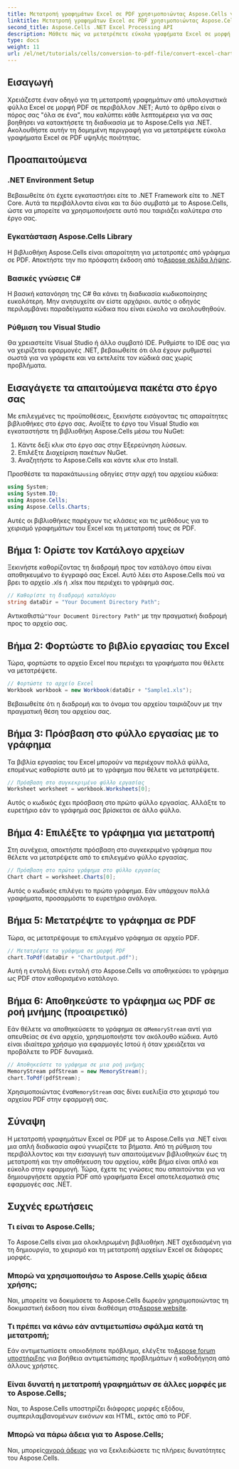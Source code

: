 ```yaml
---
title: Μετατροπή γραφημάτων Excel σε PDF χρησιμοποιώντας Aspose.Cells για .NET
linktitle: Μετατροπή γραφημάτων Excel σε PDF χρησιμοποιώντας Aspose.Cells για .NET
second_title: Aspose.Cells .NET Excel Processing API
description: Μάθετε πώς να μετατρέπετε εύκολα γραφήματα Excel σε μορφή PDF σε .NET χρησιμοποιώντας το Aspose.Cells. Ο βήμα προς βήμα οδηγός μας καλύπτει προαπαιτούμενα, ρυθμίσεις, δείγματα κώδικα και συχνές ερωτήσεις.
type: docs
weight: 11
url: /el/net/tutorials/cells/conversion-to-pdf-file/convert-excel-charts-to-pdf/
---
```

## Εισαγωγή

Χρειάζεστε έναν οδηγό για τη μετατροπή γραφημάτων από υπολογιστικά φύλλα Excel σε μορφή PDF σε περιβάλλον .NET; Αυτό το άρθρο είναι ο πόρος σας "όλα σε ένα", που καλύπτει κάθε λεπτομέρεια για να σας βοηθήσει να κατακτήσετε τη διαδικασία με το Aspose.Cells για .NET. Ακολουθήστε αυτήν τη δομημένη περιγραφή για να μετατρέψετε εύκολα γραφήματα Excel σε PDF υψηλής ποιότητας.

## Προαπαιτούμενα

### .NET Environment Setup
Βεβαιωθείτε ότι έχετε εγκαταστήσει είτε το .NET Framework είτε το .NET Core. Αυτά τα περιβάλλοντα είναι και τα δύο συμβατά με το Aspose.Cells, ώστε να μπορείτε να χρησιμοποιήσετε αυτό που ταιριάζει καλύτερα στο έργο σας.

### Εγκατάσταση Aspose.Cells Library
 Η βιβλιοθήκη Aspose.Cells είναι απαραίτητη για μετατροπές από γράφημα σε PDF. Αποκτήστε την πιο πρόσφατη έκδοση από το[Aspose σελίδα λήψης](https://releases.aspose.com/cells/net/).

### Βασικές γνώσεις C#
Η βασική κατανόηση της C# θα κάνει τη διαδικασία κωδικοποίησης ευκολότερη. Μην ανησυχείτε αν είστε αρχάριοι. αυτός ο οδηγός περιλαμβάνει παραδείγματα κώδικα που είναι εύκολο να ακολουθηθούν.

### Ρύθμιση του Visual Studio
Θα χρειαστείτε Visual Studio ή άλλο συμβατό IDE. Ρυθμίστε το IDE σας για να χειρίζεται εφαρμογές .NET, βεβαιωθείτε ότι όλα έχουν ρυθμιστεί σωστά για να γράφετε και να εκτελείτε τον κώδικά σας χωρίς προβλήματα.

## Εισαγάγετε τα απαιτούμενα πακέτα στο έργο σας

Με επιλεγμένες τις προϋποθέσεις, ξεκινήστε εισάγοντας τις απαραίτητες βιβλιοθήκες στο έργο σας. Ανοίξτε το έργο του Visual Studio και εγκαταστήστε τη βιβλιοθήκη Aspose.Cells μέσω του NuGet:

1. Κάντε δεξί κλικ στο έργο σας στην Εξερεύνηση λύσεων.
2. Επιλέξτε Διαχείριση πακέτων NuGet.
3. Αναζητήστε το Aspose.Cells και κάντε κλικ στο Install.

 Προσθέστε τα παρακάτω`using` οδηγίες στην αρχή του αρχείου κώδικα:

```csharp
using System;
using System.IO;
using Aspose.Cells;
using Aspose.Cells.Charts;
```

Αυτές οι βιβλιοθήκες παρέχουν τις κλάσεις και τις μεθόδους για το χειρισμό γραφημάτων του Excel και τη μετατροπή τους σε PDF.

## Βήμα 1: Ορίστε τον Κατάλογο αρχείων

Ξεκινήστε καθορίζοντας τη διαδρομή προς τον κατάλογο όπου είναι αποθηκευμένο το έγγραφό σας Excel. Αυτό λέει στο Aspose.Cells πού να βρει το αρχείο .xls ή .xlsx που περιέχει το γράφημά σας.

```csharp
// Καθορίστε τη διαδρομή καταλόγου
string dataDir = "Your Document Directory Path";
```

 Αντικαθιστώ`"Your Document Directory Path"` με την πραγματική διαδρομή προς το αρχείο σας.

## Βήμα 2: Φορτώστε το βιβλίο εργασίας του Excel

Τώρα, φορτώστε το αρχείο Excel που περιέχει τα γραφήματα που θέλετε να μετατρέψετε.

```csharp
// Φορτώστε το αρχείο Excel
Workbook workbook = new Workbook(dataDir + "Sample1.xls");
```

Βεβαιωθείτε ότι η διαδρομή και το όνομα του αρχείου ταιριάζουν με την πραγματική θέση του αρχείου σας.

## Βήμα 3: Πρόσβαση στο φύλλο εργασίας με το γράφημα

Τα βιβλία εργασίας του Excel μπορούν να περιέχουν πολλά φύλλα, επομένως καθορίστε αυτό με το γράφημα που θέλετε να μετατρέψετε.

```csharp
// Πρόσβαση στο συγκεκριμένο φύλλο εργασίας
Worksheet worksheet = workbook.Worksheets[0];
```

Αυτός ο κωδικός έχει πρόσβαση στο πρώτο φύλλο εργασίας. Αλλάξτε το ευρετήριο εάν το γράφημά σας βρίσκεται σε άλλο φύλλο.

## Βήμα 4: Επιλέξτε το γράφημα για μετατροπή

Στη συνέχεια, αποκτήστε πρόσβαση στο συγκεκριμένο γράφημα που θέλετε να μετατρέψετε από το επιλεγμένο φύλλο εργασίας.

```csharp
// Πρόσβαση στο πρώτο γράφημα στο φύλλο εργασίας
Chart chart = worksheet.Charts[0];
```

Αυτός ο κωδικός επιλέγει το πρώτο γράφημα. Εάν υπάρχουν πολλά γραφήματα, προσαρμόστε το ευρετήριο ανάλογα.

## Βήμα 5: Μετατρέψτε το γράφημα σε PDF

Τώρα, ας μετατρέψουμε το επιλεγμένο γράφημα σε αρχείο PDF.

```csharp
// Μετατρέψτε το γράφημα σε μορφή PDF
chart.ToPdf(dataDir + "ChartOutput.pdf");
```

Αυτή η εντολή δίνει εντολή στο Aspose.Cells να αποθηκεύσει το γράφημα ως PDF στον καθορισμένο κατάλογο.

## Βήμα 6: Αποθηκεύστε το γράφημα ως PDF σε ροή μνήμης (προαιρετικό)

 Εάν θέλετε να αποθηκεύσετε το γράφημα σε α`MemoryStream` αντί για απευθείας σε ένα αρχείο, χρησιμοποιήστε τον ακόλουθο κώδικα. Αυτό είναι ιδιαίτερα χρήσιμο για εφαρμογές Ιστού ή όταν χρειάζεται να προβάλετε το PDF δυναμικά.

```csharp
// Αποθηκεύστε το γράφημα σε μια ροή μνήμης
MemoryStream pdfStream = new MemoryStream();
chart.ToPdf(pdfStream);
```

 Χρησιμοποιώντας ένα`MemoryStream` σας δίνει ευελιξία στο χειρισμό του αρχείου PDF στην εφαρμογή σας.

## Σύναψη

Η μετατροπή γραφημάτων Excel σε PDF με το Aspose.Cells για .NET είναι μια απλή διαδικασία αφού γνωρίζετε τα βήματα. Από τη ρύθμιση του περιβάλλοντος και την εισαγωγή των απαιτούμενων βιβλιοθηκών έως τη μετατροπή και την αποθήκευση του αρχείου, κάθε βήμα είναι απλό και εύκολο στην εφαρμογή. Τώρα, έχετε τις γνώσεις που απαιτούνται για να δημιουργήσετε αρχεία PDF από γραφήματα Excel αποτελεσματικά στις εφαρμογές σας .NET.

## Συχνές ερωτήσεις

### Τι είναι το Aspose.Cells;

Το Aspose.Cells είναι μια ολοκληρωμένη βιβλιοθήκη .NET σχεδιασμένη για τη δημιουργία, το χειρισμό και τη μετατροπή αρχείων Excel σε διάφορες μορφές.

### Μπορώ να χρησιμοποιήσω το Aspose.Cells χωρίς άδεια χρήσης;

 Ναι, μπορείτε να δοκιμάσετε το Aspose.Cells δωρεάν χρησιμοποιώντας τη δοκιμαστική έκδοση που είναι διαθέσιμη στο[Aspose website](https://releases.aspose.com/cells/net/).

### Τι πρέπει να κάνω εάν αντιμετωπίσω σφάλμα κατά τη μετατροπή;

 Εάν αντιμετωπίσετε οποιοδήποτε πρόβλημα, ελέγξτε το[Aspose forum υποστήριξης](https://forum.aspose.com/c/cells/9) για βοήθεια αντιμετώπισης προβλημάτων ή καθοδήγηση από άλλους χρήστες.

### Είναι δυνατή η μετατροπή γραφημάτων σε άλλες μορφές με το Aspose.Cells;

Ναι, το Aspose.Cells υποστηρίζει διάφορες μορφές εξόδου, συμπεριλαμβανομένων εικόνων και HTML, εκτός από το PDF.

### Μπορώ να πάρω άδεια για το Aspose.Cells;

 Ναι, μπορείς[αγορά άδειας](https://purchase.conholdate.com/buy) για να ξεκλειδώσετε τις πλήρεις δυνατότητες του Aspose.Cells.